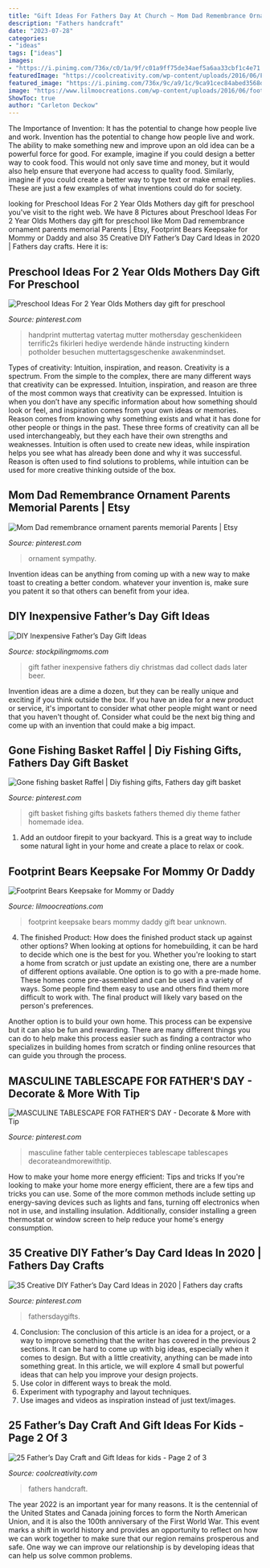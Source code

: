 ```yaml
---
title: "Gift Ideas For Fathers Day At Church ~ Mom Dad Remembrance Ornament Parents Memorial Parents"
description: "Fathers handcraft"
date: "2023-07-28"
categories:
- "ideas"
tags: ["ideas"]
images:
- "https://i.pinimg.com/736x/c0/1a/9f/c01a9ff75de34aef5a6aa33cbf1c4e71.jpg"
featuredImage: "https://coolcreativity.com/wp-content/uploads/2016/06/Father’s-Day-Kid-Decorated-Ties-.jpg"
featured_image: "https://i.pinimg.com/736x/9c/a9/1c/9ca91cec84abed3568d6cb26adf01b61.jpg"
image: "https://www.lilmoocreations.com/wp-content/uploads/2016/06/footprint-bear-i-love-you-gift-from-kids.jpg"
ShowToc: true
author: "Carleton Deckow"
---
```



The Importance of Invention: It has the potential to change how people live and work.
Invention has the potential to change how people live and work. The ability to make something new and improve upon an old idea can be a powerful force for good. For example, imagine if you could design a better way to cook food. This would not only save time and money, but it would also help ensure that everyone had access to quality food. Similarly, imagine if you could create a better way to type text or make email replies. These are just a few examples of what inventions could do for society.

	

		
looking for Preschool Ideas For 2 Year Olds Mothers day gift for preschool you've visit to the right web. We have 8 Pictures about Preschool Ideas For 2 Year Olds Mothers day gift for preschool like Mom Dad remembrance ornament parents memorial Parents | Etsy, Footprint Bears Keepsake for Mommy or Daddy and also 35 Creative DIY Father’s Day Card Ideas in 2020 | Fathers day crafts. Here it is:
		
    
## Preschool Ideas For 2 Year Olds Mothers Day Gift For Preschool

<img loading=lazy src="https://i.pinimg.com/736x/9c/a9/1c/9ca91cec84abed3568d6cb26adf01b61.jpg" onerror="this.onerror=null;this.src='https://tse3.mm.bing.net/th?id=OIP.X1cI4UHSoLLqVrtGC9o4awHaJ4&amp;pid=15.1';" alt="Preschool Ideas For 2 Year Olds Mothers day gift for preschool">

_Source: pinterest.com_

>handprint muttertag vatertag mutter mothersday geschenkideen terrific2s fikirleri hediye werdende hände instructing kindern potholder besuchen muttertagsgeschenke awakenmindset. 

	

Types of creativity: Intuition, inspiration, and reason.
Creativity is a spectrum. From the simple to the complex, there are many different ways that creativity can be expressed. Intuition, inspiration, and reason are three of the most common ways that creativity can be expressed. Intuition is when you don’t have any specific information about how something should look or feel, and inspiration comes from your own ideas or memories. Reason comes from knowing why something exists and what it has done for other people or things in the past. These three forms of creativity can all be used interchangeably, but they each have their own strengths and weaknesses. Intuition is often used to create new ideas, while inspiration helps you see what has already been done and why it was successful. Reason is often used to find solutions to problems, while intuition can be used for more creative thinking outside of the box.

    
## Mom Dad Remembrance Ornament Parents Memorial Parents | Etsy

<img loading=lazy src="https://i.pinimg.com/736x/c0/1a/9f/c01a9ff75de34aef5a6aa33cbf1c4e71.jpg" onerror="this.onerror=null;this.src='https://tse1.mm.bing.net/th?id=OIP.t71nEMNHEY15fANRKF1BcgHaJ3&amp;pid=15.1';" alt="Mom Dad remembrance ornament parents memorial Parents | Etsy">

_Source: pinterest.com_

>ornament sympathy. 

	

Invention ideas can be anything from coming up with a new way to make toast to creating a better condom. whatever your invention is, make sure you patent it so that others can benefit from your idea.

    
## DIY Inexpensive Father’s Day Gift Ideas

<img loading=lazy src="https://www.stockpilingmoms.com/wp-content/uploads/2013/06/Fathers-Day-Gift-2.jpg" onerror="this.onerror=null;this.src='https://tse2.mm.bing.net/th?id=OIP.T1ZmV3w0ZBOdZR7AHEYOEgHaJ4&amp;pid=15.1';" alt="DIY Inexpensive Father’s Day Gift Ideas">

_Source: stockpilingmoms.com_

>gift father inexpensive fathers diy christmas dad collect dads later beer. 

	

Invention ideas are a dime a dozen, but they can be really unique and exciting if you think outside the box. If you have an idea for a new product or service, it's important to consider what other people might want or need that you haven't thought of. Consider what could be the next big thing and come up with an invention that could make a big impact.

    
## Gone Fishing Basket Raffel | Diy Fishing Gifts, Fathers Day Gift Basket

<img loading=lazy src="https://i.pinimg.com/736x/0f/d7/3f/0fd73f2ebacfdddf991fef0ccbf43223--fishing-present-fishing-gifts.jpg" onerror="this.onerror=null;this.src='https://tse4.mm.bing.net/th?id=OIP.ex3Wy1gDnXBKOQGdrpV0HwHaJ3&amp;pid=15.1';" alt="Gone fishing basket Raffel | Diy fishing gifts, Fathers day gift basket">

_Source: pinterest.com_

>gift basket fishing gifts baskets fathers themed diy theme father homemade idea. 

	

1. Add an outdoor firepit to your backyard. This is a great way to include some natural light in your home and create a place to relax or cook. 

    
## Footprint Bears Keepsake For Mommy Or Daddy

<img loading=lazy src="https://www.lilmoocreations.com/wp-content/uploads/2016/06/footprint-bear-i-love-you-gift-from-kids.jpg" onerror="this.onerror=null;this.src='https://tse4.mm.bing.net/th?id=OIP.dWGZFNPPiA6dbr-8e_y-zwHaJ5&amp;pid=15.1';" alt="Footprint Bears Keepsake for Mommy or Daddy">

_Source: lilmoocreations.com_

>footprint keepsake bears mommy daddy gift bear unknown. 

	

4. The finished Product: How does the finished product stack up against other options?
When looking at options for homebuilding, it can be hard to decide which one is the best for you. Whether you're looking to start a home from scratch or just update an existing one, there are a number of different options available. 
One option is to go with a pre-made home. These homes come pre-assembled and can be used in a variety of ways. Some people find them easy to use and others find them more difficult to work with. The final product will likely vary based on the person's preferences. 

Another option is to build your own home. This process can be expensive but it can also be fun and rewarding. There are many different things you can do to help make this process easier such as finding a contractor who specializes in building homes from scratch or finding online resources that can guide you through the process.

    
## MASCULINE TABLESCAPE FOR FATHER&#039;S DAY - Decorate &amp; More With Tip

<img loading=lazy src="https://i.pinimg.com/736x/78/be/d4/78bed49ffcaf85a71e4930eaf56cb2dd.jpg" onerror="this.onerror=null;this.src='https://tse2.mm.bing.net/th?id=OIP.eX-x7HHcF3hGGpXQO9f7ZwHaJ3&amp;pid=15.1';" alt="MASCULINE TABLESCAPE FOR FATHER&#039;S DAY - Decorate &amp; More with Tip">

_Source: pinterest.com_

>masculine father table centerpieces tablescape tablescapes decorateandmorewithtip. 

	

How to make your home more energy efficient: Tips and tricks
If you're looking to make your home more energy efficient, there are a few tips and tricks you can use. Some of the more common methods include setting up energy-saving devices such as lights and fans, turning off electronics when not in use, and installing insulation. Additionally, consider installing a green thermostat or window screen to help reduce your home's energy consumption.

    
## 35 Creative DIY Father’s Day Card Ideas In 2020 | Fathers Day Crafts

<img loading=lazy src="https://i.pinimg.com/736x/e0/f0/a8/e0f0a861629d6a0e4e78a066f3a08d4c.jpg" onerror="this.onerror=null;this.src='https://tse4.mm.bing.net/th?id=OIP.8mQLnQ2nRO77iZgJn6Ob_gHaJ3&amp;pid=15.1';" alt="35 Creative DIY Father’s Day Card Ideas in 2020 | Fathers day crafts">

_Source: pinterest.com_

>fathersdaygifts. 

	

4. Conclusion: The conclusion of this article is an idea for a project, or a way to improve something that the writer has covered in the previous 2 sections.
It can be hard to come up with big ideas, especially when it comes to design. But with a little creativity, anything can be made into something great. In this article, we will explore 4 small but powerful ideas that can help you improve your design projects.
1. Use color in different ways to break the mold.
2. Experiment with typography and layout techniques.
3. Use images and videos as inspiration instead of just text/images.

    
## 25 Father’s Day Craft And Gift Ideas For Kids - Page 2 Of 3

<img loading=lazy src="https://coolcreativity.com/wp-content/uploads/2016/06/Father’s-Day-Kid-Decorated-Ties-.jpg" onerror="this.onerror=null;this.src='https://tse4.mm.bing.net/th?id=OIP.L2GXa8uInGbPsoJLa1ZWEQAAAA&amp;pid=15.1';" alt="25 Father’s Day Craft and Gift Ideas for kids - Page 2 of 3">

_Source: coolcreativity.com_

>fathers handcraft. 

	

The year 2022 is an important year for many reasons. It is the centennial of the United States and Canada joining forces to form the North American Union, and it is also the 100th anniversary of the First World War. This event marks a shift in world history and provides an opportunity to reflect on how we can work together to make sure that our region remains prosperous and safe. One way we can improve our relationship is by developing ideas that can help us solve common problems.

